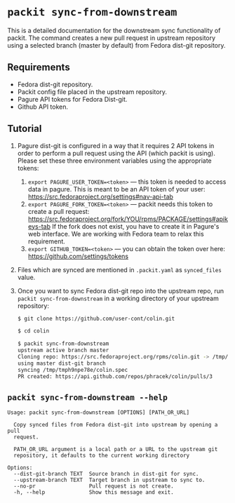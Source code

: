 # `packit sync-from-downstream`

This is a detailed documentation for the downstream sync functionality of packit. The
command creates a new pull request in upstream repository using a
selected branch (master by default) from Fedora dist-git repository.


## Requirements

* Fedora dist-git repository.
* Packit config file placed in the upstream repository.
* Pagure API tokens for Fedora Dist-git.
* Github API token.


## Tutorial

1. Pagure dist-git is configured in a way that it requires 2 API tokens in
   order to perform a pull request using the API (which packit is using).
   Please set these three environment variables using the appropriate tokens:
    1. `export PAGURE_USER_TOKEN=<token>` — this token is needed to access data
       in pagure. This is meant to be an API token of your user:
       https://src.fedoraproject.org/settings#nav-api-tab
    2. `export PAGURE_FORK_TOKEN=<token>` — packit needs this token to create a
       pull request:
       https://src.fedoraproject.org/fork/YOU/rpms/PACKAGE/settings#apikeys-tab
       If the fork does not exist, you have to create it in Pagure's web
       interface. We are working with Fedora team to relax this requirement.
    3. `export GITHUB_TOKEN=<token>` — you can obtain the token over here:
       https://github.com/settings/tokens

2. Files which are synced are mentioned in `.packit.yaml` as `synced_files` value.

3. Once you want to sync Fedora dist-git repo into the upstream repo,
   run `packit sync-from-downstream` in a working directory of your upstream
   repository:
    ```bash
    $ git clone https://github.com/user-cont/colin.git

    $ cd colin

    $ packit sync-from-downstream
    upstream active branch master
    Cloning repo: https://src.fedoraproject.org/rpms/colin.git -> /tmp/tmph9npe78e
    using master dist-git branch
    syncing /tmp/tmph9npe78e/colin.spec
    PR created: https://api.github.com/repos/phracek/colin/pulls/3
    ```


## `packit sync-from-downstream --help`

```
Usage: packit sync-from-downstream [OPTIONS] [PATH_OR_URL]

  Copy synced files from Fedora dist-git into upstream by opening a pull
  request.

  PATH_OR_URL argument is a local path or a URL to the upstream git
  repository, it defaults to the current working directory

Options:
  --dist-git-branch TEXT  Source branch in dist-git for sync.
  --upstream-branch TEXT  Target branch in upstream to sync to.
  --no-pr                 Pull request is not create.
  -h, --help              Show this message and exit.

```
